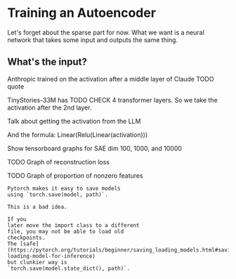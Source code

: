 # Training an Autoencoder

Let's forget about the sparse 
part for now. What we want is a neural
network that takes some input and outputs
the same thing.

## What's the input?

Anthropic trained on the activation
after a middle layer of Claude
TODO quote

TinyStories-33M has TODO CHECK
4 transformer layers. So we 
take the activation after the 2nd 
layer.

Talk about getting the activation from the LLM
  
And the formula: Linear(Relu(Linear(activation)))
  

Show tensorboard graphs for SAE dim 100, 1000, and 10000

TODO Graph of reconstruction loss

TODO Graph of proportion of nonzero features

```admonish warning
Pytorch makes it easy to save models
using `torch.save(model, path)`.

This is a bad idea.

If you 
later move the import class to a different 
file, you may not be able to load old
checkpoints.
The [safe](https://pytorch.org/tutorials/beginner/saving_loading_models.html#saving-loading-model-for-inference)
but clunkier way is
`torch.save(model.state_dict(), path)`.
```
